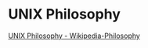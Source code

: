 # UNIX Philosophy

[UNIX Philosophy - Wikipedia-Philosophy](https://en.wikipedia.org/wiki/Unix_philosophy)
